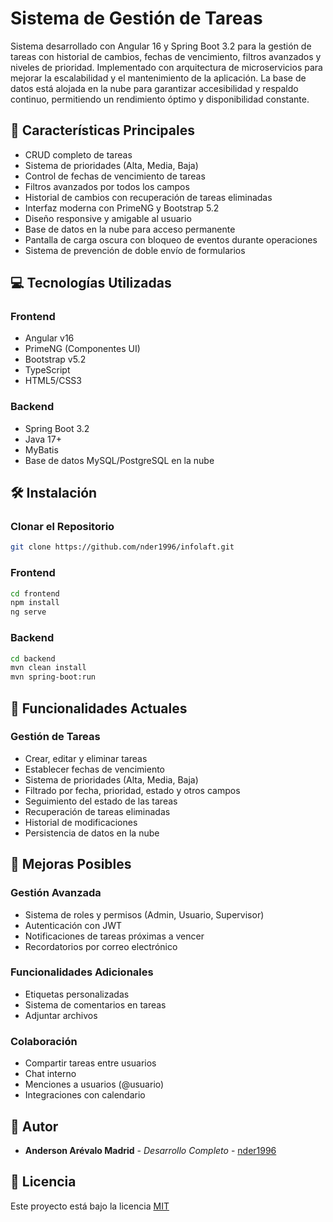 # Sistema de Gestión de Tareas

Sistema desarrollado con Angular 16 y Spring Boot 3.2 para la gestión de tareas con historial de cambios, fechas de vencimiento, filtros avanzados y niveles de prioridad. Implementado con arquitectura de microservicios para mejorar la escalabilidad y el mantenimiento de la aplicación. La base de datos está alojada en la nube para garantizar accesibilidad y respaldo continuo, permitiendo un rendimiento óptimo y disponibilidad constante.

## 🚀 Características Principales

- CRUD completo de tareas
- Sistema de prioridades (Alta, Media, Baja)
- Control de fechas de vencimiento de tareas
- Filtros avanzados por todos los campos
- Historial de cambios con recuperación de tareas eliminadas
- Interfaz moderna con PrimeNG y Bootstrap 5.2
- Diseño responsive y amigable al usuario
- Base de datos en la nube para acceso permanente
- Pantalla de carga oscura con bloqueo de eventos durante operaciones
- Sistema de prevención de doble envío de formularios

## 💻 Tecnologías Utilizadas

### Frontend
- Angular v16
- PrimeNG (Componentes UI)
- Bootstrap v5.2
- TypeScript
- HTML5/CSS3

### Backend
- Spring Boot 3.2
- Java 17+
- MyBatis
- Base de datos MySQL/PostgreSQL en la nube

## 🛠️ Instalación

### Clonar el Repositorio
```bash
git clone https://github.com/nder1996/infolaft.git
```

### Frontend
```bash
cd frontend
npm install
ng serve
```

### Backend
```bash
cd backend
mvn clean install
mvn spring-boot:run
```

## 🔄 Funcionalidades Actuales

### Gestión de Tareas
- Crear, editar y eliminar tareas
- Establecer fechas de vencimiento
- Sistema de prioridades (Alta, Media, Baja)
- Filtrado por fecha, prioridad, estado y otros campos
- Seguimiento del estado de las tareas
- Recuperación de tareas eliminadas
- Historial de modificaciones
- Persistencia de datos en la nube

## 🚀 Mejoras Posibles

### Gestión Avanzada
- Sistema de roles y permisos (Admin, Usuario, Supervisor)
- Autenticación con JWT
- Notificaciones de tareas próximas a vencer
- Recordatorios por correo electrónico

### Funcionalidades Adicionales
- Etiquetas personalizadas
- Sistema de comentarios en tareas
- Adjuntar archivos

### Colaboración
- Compartir tareas entre usuarios
- Chat interno
- Menciones a usuarios (@usuario)
- Integraciones con calendario

## 👥 Autor

* **Anderson Arévalo Madrid** - *Desarrollo Completo* - [nder1996](https://github.com/nder1996)

## 📝 Licencia

Este proyecto está bajo la licencia [MIT](LICENSE)
